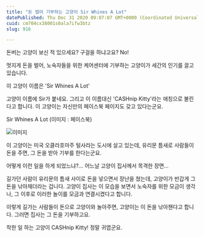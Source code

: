 ```yaml
---
title: "돈 벌어 기부하는 고양이 Sir Whines A Lot"
datePublished: Thu Dec 31 2020 09:07:07 GMT+0000 (Coordinated Universal Time)
cuid: cm704cx38001s0ala7ifw3btz
slug: 916

---
```



돈버는 고양이 보신 적 있으세요? 구걸을 하냐고요? No!

멋지게 돈을 벌어, 노숙자들을 위한 케어센터에 기부하는 고양이가 세간의 인기를 끌고 있습니다.

이 고양이 이름은 'Sir Whines A Lot'

고양이 이름에 Sir가 붙네요. 그리고 이 이름대신 'CASHnip Kitty'라는 애칭으로 불린다고 합니다. 이 고양이는 자신만의 페이스북 페이지도 갖고 있다는군요.

Sir Whines A Lot (이미지 : 페이스북)

![이미지](https://cdn.hashnode.com/res/hashnode/image/upload/v1739256406102/6775582c-792f-4ac4-8481-47ffa7400875.jpeg)

이 고양이는 미국 오클라호마주 털사라는 도시에 살고 있는데, 유리문 틈새로 사람들이 돈을 주면, 그 돈을 받아 기부를 한다는군요.

어떻게 이런 일을 하게 되었느냐?… 어느날 고양이 집사께서 목격한 장면…

길가던 사람이 유리문의 틈새 사이로 돈을 넣으면서 장난을 쳤는데, 고양이가 반갑게 그 돈을 낚아채더라는 겁니다. 고양이 집사는 이 모습을 보면서 노숙자를 위한 모금이 생각나, 그 이후로 이러한 놀이를 모금과 연결시켰다고 합니다.

이렇게 길가는 사람들이 돈으로 고양이와 놀아주면, 고양이는 이 돈을 낚아챈다고 합니다. 그러면 집사는 그 돈을 기부하고요.

착한 일 하는 고양이 CASHnip Kitty! 정말 귀엽군요.